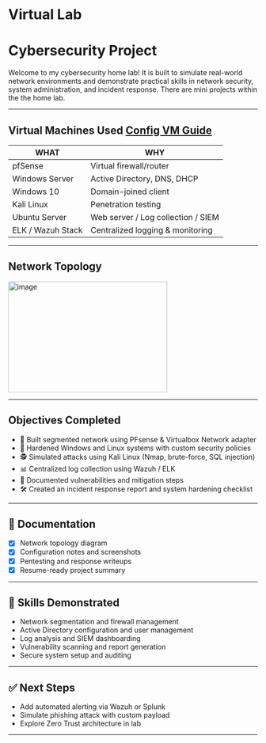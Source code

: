 # Virtual Lab 
# Cybersecurity Project

Welcome to my  cybersecurity home lab! It is built to simulate real-world network environments and demonstrate practical skills in network security, system administration, and incident response. There are mini projects within the the home lab. 

---

## Virtual Machines Used [Config VM Guide](/Config-VM.md)

| WHAT             | WHY                                  |
|------------------|-------------------------------------------|
| pfSense          | Virtual firewall/router                  |
| Windows Server   | Active Directory, DNS, DHCP              |
| Windows 10       | Domain-joined client                     |
| Kali Linux       | Penetration testing                      |
| Ubuntu Server    | Web server / Log collection / SIEM       |
| ELK / Wazuh Stack| Centralized logging & monitoring         |

---

## Network Topology

<img width="321" height="224" alt="image" src="https://github.com/user-attachments/assets/289e4ace-63cb-40ec-acb7-a8837a4c594a" />



---

## Objectives Completed

- 🧱 Built segmented network using PFsense & Virtualbox Network adapter 
- 🔐 Hardened Windows and Linux systems with custom security policies
- 🕵️ Simulated attacks using Kali Linux (Nmap, brute-force, SQL injection)
- 📊 Centralized log collection using Wazuh / ELK
- 📁 Documented vulnerabilities and mitigation steps
- 🛠️ Created an incident response report and system hardening checklist

---

## 📁 Documentation

- [x] Network topology diagram
- [x] Configuration notes and screenshots
- [x] Pentesting and response writeups
- [x] Resume-ready project summary

---

## 🧠 Skills Demonstrated

- Network segmentation and firewall management
- Active Directory configuration and user management
- Log analysis and SIEM dashboarding
- Vulnerability scanning and report generation
- Secure system setup and auditing

---

## ✅ Next Steps

- Add automated alerting via Wazuh or Splunk
- Simulate phishing attack with custom payload
- Explore Zero Trust architecture in lab

---

